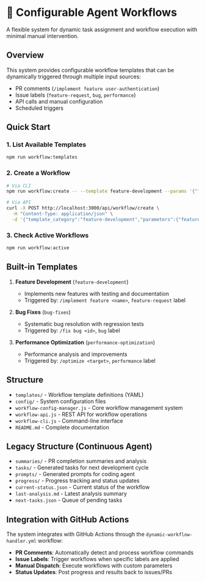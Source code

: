 # 🤖 Configurable Agent Workflows

A flexible system for dynamic task assignment and workflow execution with minimal manual intervention.

## Overview

This system provides configurable workflow templates that can be dynamically triggered through multiple input sources:
- PR comments (`/implement feature user-authentication`)
- Issue labels (`feature-request`, `bug`, `performance`)
- API calls and manual configuration
- Scheduled triggers

## Quick Start

### 1. List Available Templates
```bash
npm run workflow:templates
```

### 2. Create a Workflow
```bash
# Via CLI
npm run workflow:create -- --template feature-development --params '{"feature_name":"user-dashboard","priority":"high"}'

# Via API
curl -X POST http://localhost:3000/api/workflow/create \
  -H "Content-Type: application/json" \
  -d '{"template_category":"feature-development","parameters":{"feature_name":"user-dashboard"}}'
```

### 3. Check Active Workflows
```bash
npm run workflow:active
```

## Built-in Templates

1. **Feature Development** (`feature-development`)
   - Implements new features with testing and documentation
   - Triggered by: `/implement feature <name>`, `feature-request` label

2. **Bug Fixes** (`bug-fixes`)
   - Systematic bug resolution with regression tests
   - Triggered by: `/fix bug <id>`, `bug` label

3. **Performance Optimization** (`performance-optimization`)
   - Performance analysis and improvements
   - Triggered by: `/optimize <target>`, `performance` label

## Structure

- `templates/` - Workflow template definitions (YAML)
- `config/` - System configuration files
- `workflow-config-manager.js` - Core workflow management system
- `workflow-api.js` - REST API for workflow operations
- `workflow-cli.js` - Command-line interface
- `README.md` - Complete documentation

## Legacy Structure (Continuous Agent)

- `summaries/` - PR completion summaries and analysis
- `tasks/` - Generated tasks for next development cycle
- `prompts/` - Generated prompts for coding agent
- `progress/` - Progress tracking and status updates
- `current-status.json` - Current status of the workflow
- `last-analysis.md` - Latest analysis summary
- `next-tasks.json` - Queue of pending tasks

## Integration with GitHub Actions

The system integrates with GitHub Actions through the `dynamic-workflow-handler.yml` workflow:
- **PR Comments**: Automatically detect and process workflow commands
- **Issue Labels**: Trigger workflows when specific labels are applied
- **Manual Dispatch**: Execute workflows with custom parameters
- **Status Updates**: Post progress and results back to issues/PRs